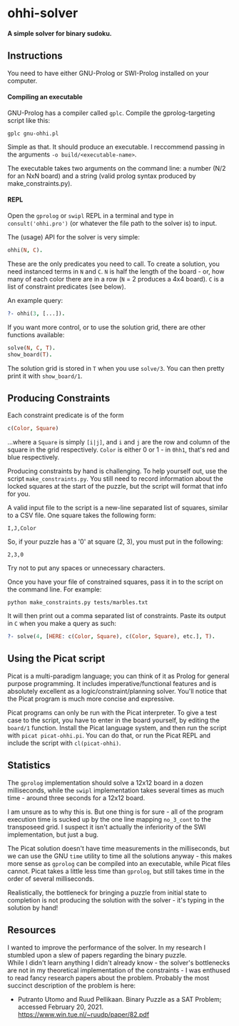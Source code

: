 # ohhi-solver

#### A simple solver for binary sudoku.

## Instructions

You need to have either GNU-Prolog or SWI-Prolog installed on your computer.

#### Compiling an executable

GNU-Prolog has a compiler called `gplc`. Compile the gprolog-targeting script like this:

```
gplc gnu-ohhi.pl
```

Simple as that. It should produce an executable. I reccommend passing in the arguments `-o build/<executable-name>`.

The executable takes two arguments on the command line: a number (N/2 for an NxN board) and a string (valid prolog syntax produced by make_constraints.py).

#### REPL

Open the `gprolog` or `swipl` REPL in a terminal and type in `consult('ohhi.pro')` (or whatever the file path to the solver is) to input.

The (usage) API for the solver is very simple:

```prolog
ohhi(N, C).
```

These are the only predicates you need to call.  To create a solution, you need instanced terms in `N` and `C`.  `N` is half the length of the board - or, how many of each color there are in a row (`N` = 2 produces a 4x4 board).  `C` is a list of constraint predicates (see below).  

An example query:

```prolog
?- ohhi(3, [...]).
```

If you want more control, or to use the solution grid, there are other functions available:

```prolog
solve(N, C, T).
show_board(T).
```

The solution grid is stored in `T` when you use `solve/3`. You can then pretty print it with `show_board/1`.

## Producing Constraints

Each constraint predicate is of the form

```prolog
c(Color, Square)
```

...where a `Square` is simply `[i|j]`, and `i` and `j` are the row and column of the square in the grid respectively.  `Color` is either 0 or 1 - in `0hh1`, that's red and blue respectively.

Producing constraints by hand is challenging.  To help yourself out, use the script `make_constraints.py`.  You still need to record information about the locked squares at the start of the puzzle, but the script will format that info for you.

A valid input file to the script is a new-line separated list of squares, similar to a CSV file.  One square takes the following form:

```
I,J,Color
```

So, if  your puzzle has a '0' at square (2, 3), you must put in the following:

```
2,3,0
```

Try not to put any spaces or unnecessary characters.

Once you have your file of constrained squares, pass it in to the script on the command line.  For example:

```
python make_constraints.py tests/marbles.txt
```

It will then print out a comma separated list of constraints.  Paste its output in `C` when you make a query as such:

```prolog
?- solve(4, [HERE: c(Color, Square), c(Color, Square), etc.], T).
```

## Using the Picat script

Picat is a multi-paradigm language; you can think of it as Prolog for general purpose programming.  It includes
imperative/functional features and is absolutely excellent as a logic/constraint/planning solver.  You'll notice that
the Picat program is much more concise and expressive.

Picat programs can only be run with the Picat interpreter.  To give a test case to the script, you have to enter
in the board yourself, by editing the `board/1` function.  Install the Picat language system, and then run the
script with `picat picat-ohhi.pi`.  You can do that, or run the Picat REPL and include the script with `cl(picat-ohhi)`.


## Statistics

The `gprolog` implementation should solve a 12x12 board in a dozen milliseconds, while the `swipl` implementation
takes several times as much time - around three seconds for a 12x12 board.

I am unsure as to why this is.  But one thing is for sure - all of the program execution time is sucked up by the one line
mapping `no_3_cont` to the transposeed grid.  I suspect it isn't actually the inferiority of the SWI implementation,
but just a bug.

The Picat solution doesn't have time measurements in the milliseconds, but we can use the GNU `time` utility to time
all the solutions anyway - this makes more sense as `gprolog` can be compiled into an executable, while Picat files cannot.
Picat takes a little less time than `gprolog`, but still takes time in the order of several milliseconds.

Realistically, the bottleneck for bringing a puzzle from initial state to completion is not 
producing the solution with the solver - it's typing in the solution by hand!

## Resources

I wanted to improve the performance of the solver.  In my research I stumbled upon a slew of papers regarding the binary puzzle.  
While I didn't learn anything I didn't already know - the solver's bottlenecks are not in my theoretical implementation of the constraints - I was enthused
to read fancy research papers about the problem.  Probably the most succinct description of the problem is here:

- Putranto Utomo and Ruud Pellikaan. Binary Puzzle as a SAT Problem; accessed February 20, 2021. https://www.win.tue.nl/~ruudp/paper/82.pdf



